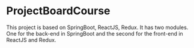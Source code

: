 # ProjectBoardCourse

This project is based on SpringBoot, ReactJS, Redux.
It has two modules. One for the back-end in SpringBoot and the second for the
front-end in ReactJS and Redux.

